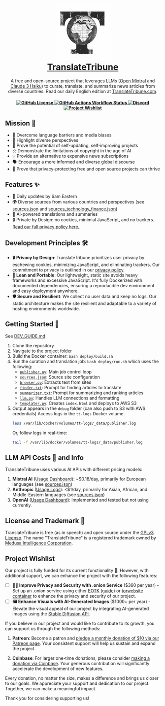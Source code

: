 <h1 align="center">
        <img src="./static/icon.png" alt="Translate Tribune">
        <br>
        <a href="https://translatetribune.com" target="_blank">TranslateTribune</a>
    </h1>
    <p align="center">
        <p align="center">A free and open-source project that leverages LLMs (<a href="https://mistral.ai/news/mixtral-of-experts/" target="_blank">Open Mixtral</a> and <a href="https://www.anthropic.com/news/claude-3-family" target="_blank">Claude 3 Haiku</a>) to curate, translate, and summarize news articles from diverse countries. Read our daily English edition at <a href="https://translatetribune.com" target="_blank">TranslateTribune.com</a>.
        <br>
    </p>
<h4 align="center">
    <a href="https://github.com/Medusa-ML/TranslateTribune/blob/main/LICENSE" target="_blank">
        <img alt="GitHub License" src="https://img.shields.io/github/license/Medusa-ML/TranslateTribune">
    </a>
    <a href="https://github.com/Medusa-ML/TranslateTribune/actions/workflows/build-and-push.yml" target="_blank">
        <img alt="GitHub Actions Workflow Status" src="https://img.shields.io/github/actions/workflow/status/Medusa-ML/TranslateTribune/build-and-push.yml">
    </a>
    <a href="https://discord.gg/bEPkfhbwE4">
        <img src="https://img.shields.io/static/v1?label=Chat%20on&message=Discord&color=blue&logo=Discord&style=flat-square" alt="Discord">
    </a>
    <a href="#project-wishlist">
    <img alt="Project Wishlist" src="https://img.shields.io/badge/%F0%9F%92%B0_Project_Wishlist-purple">
    </a>
</h4>

## Mission 🎯

- 🚀 Overcome language barriers and media biases
- 🌈 Highlight diverse perspectives
- 🔄 Prove the potential of self-updating, self-improving projects
- ⚖️ Demonstrate the limitations of copyright in the age of AI
- 💡 Provide an alternative to expensive news subscriptions
- 🗣️ Encourage a more informed and diverse global discourse
- 🌟 Prove that privacy-protecting free and open source projects can thrive

## Features ✨

- 📅 Daily updates by 6am Eastern
- 🌍 Diverse sources from various countries and perspectives (see [sources.json](./config/sources.json) and [sources_technology_finance.json](sources_technology_finance.json))
- 🧠 AI-powered translations and summaries
- 🔒 Private by Design: no cookies, minimial JavaScript, and no trackers. [Read our full privacy policy here.](https://translatetribune.com/privacy.html).

## Development Principles 🛠️

- **🔒 Privacy by Design**: TranslateTribune prioritizes user privacy by eschewing cookies, minimizing JavaScript, and eliminating trackers. Our commitment to privacy is outlined in our [privacy policy](https://translatetribune.com/privacy.html).
- **🚀 Lean and Portable**: Our lightweight, static site avoids heavy frameworks and excessive JavaScript. It's fully Dockerized with documented dependencies, ensuring a reproducible dev environment and easy deployment anywhere.
- **🛡️ Secure and Resilient**: We collect no user data and keep no logs. Our static architecture makes the site resilient and adaptable to a variety of hosting environments worldwide.

## Getting Started 🏁

See [DEV_GUIDE.md](./DEV_GUIDE.md)

1. Clone the repository
2. Navigate to the project folder
3. Build the Docker container: ```bash deploy/build.sh```
4. Run the curation and translation job: ```bash deploy/run.sh``` which uses the following:
    - [```publisher.py```](./utils/publisher.py): Main job control loop
    - [```sources.json```](./config/sources.json): Source site configuration
    - [```browser.py```](./utils/browser.py): Extracts text from sites
    - [```finder.txt```](./config/finder.txt): Prompt for finding articles to translate
    - [```summarizer.txt```](./config/summarizer.txt): Prompt for summarizing and ranking articles
    - [```llm.py```](./utils/llm.py): Handles LLM connections and formatting
    - [```templater.py```](./utils/templater.py): Creates ```index.html``` and deploys to AWS S3
5. Output appears in the ```debug``` folder (can also push to S3 with AWS credentials)
    Access logs in the ```tt-logs``` Docker volume:
    ```bash
    less /var/lib/docker/volumes/tt-logs/_data/publisher.log
    ```
    Or, follow logs in real-time:
    ```bash
    tail -f /var/lib/docker/volumes/tt-logs/_data/publisher.log
    ```

## LLM API Costs 💸 and Info
TranslateTribune uses various AI APIs with different pricing models:
1. **Mistral AI** ([Usage Dashboard](https://console.mistral.ai/usage/)): ~$0.18/day, primarily for European languages (see [sources.json](./config/sources.json))
2. **Anthropic** ([Usage Logs](https://console.anthropic.com/settings/logs)): <$1/day, primarily for Asian, African, and Middle-Eastern languages (see [sources.json](./config/sources.json))
3. **OpenAI** ([Usage Dashboard](https://platform.openai.com/usage)): Implemented and tested but not using currently.

## License and Trademark 📜
TranslateTribune is free (as in speech) and open source under the [GPLv3 License](./LICENSE). The name "TranslateTribune" is a registered trademark owned by [Medusa Intelligence Corporation](https://medusaintel.co).

## Project Wishlist

Our project is fully funded for its current functionality 🙌. However, with additional support, we can enhance the project with the following features:

- [ ] **🕵️‍♂️ Improve Privacy and Security with .onion Service** ($360 per year) - Set up an .onion service using either [EOTK](https://github.com/alecmuffett/eotk) ([guide](https://shen.hong.io/making-websites-on-tor-using-eotk/)) or [torwebsite container](https://github.com/3xploitGuy/torwebsite) to enhance the privacy and security of our project.
- [ ] **🖼️ Enhance Visuals with AI-Generated Images** ($1000+ per year) - Elevate the visual appeal of our project by integrating AI-generated images using the [Stable Diffusion API](https://platform.stability.ai/docs/getting-started).

If you believe in our project and would like to contribute to its growth, you can support us through the following methods:

1. **Patreon**: Become a patron and [pledge a monthly donation of $10 via our Patreon page](https://www.patreon.com/bradflaugher). Your consistent support will help us sustain and expand the project.

2. **Coinbase**: For larger one-time donations, please consider [making a donation via Coinbase](https://commerce.coinbase.com/checkout/97bb9f4f-1736-48c7-9c68-682134c8db5c). Your generous contribution will significantly accelerate the development of new features.

Every donation, no matter the size, makes a difference and brings us closer to our goals. We appreciate your support and dedication to our project. Together, we can make a meaningful impact.

Thank you for considering supporting us!
